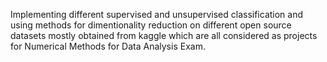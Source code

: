 Implementing different supervised and unsupervised classification and using methods for dimentionality reduction on different open
source datasets mostly obtained from kaggle which are all considered as projects for Numerical Methods for Data Analysis Exam.
